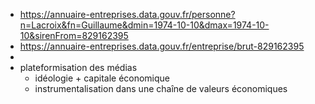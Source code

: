 - https://annuaire-entreprises.data.gouv.fr/personne?n=Lacroix&fn=Guillaume&dmin=1974-10-10&dmax=1974-10-10&sirenFrom=829162395
- https://annuaire-entreprises.data.gouv.fr/entreprise/brut-829162395
-
- plateformisation des médias
	- idéologie + capitale économique
	- instrumentalisation dans une chaîne de valeurs économiques